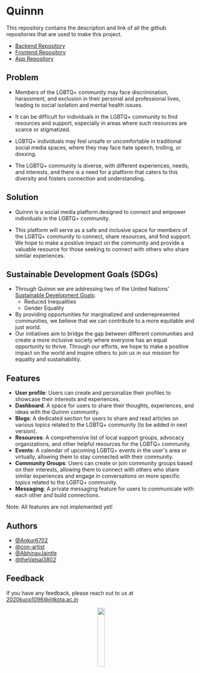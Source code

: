 # Quinnn
This repository contains the description and link of all the github repositories that are used to make this project.
- [Backend Repository](https://github.com/Ankur6702/Quinnn-Backend)
- [Frontend Repository](https://github.com/Ankur6702/Quinnn-Frontend)
- [App Repository](https://github.com/theVatsal3802/Quinnn-App)

## Problem

- Members of the LGBTQ+ community may face discrimination, harassment, and exclusion in their personal and professional lives, leading to social isolation and mental health issues.

- It can be difficult for individuals in the LGBTQ+ community to find resources and support, especially in areas where such resources are scarce or stigmatized.

- LGBTQ+ individuals may feel unsafe or uncomfortable in traditional social media spaces, where they may face hate speech, trolling, or doxxing.

- The LGBTQ+ community is diverse, with different experiences, needs, and interests, and there is a need for a platform that caters to this diversity and fosters connection and understanding.

## Solution
- Quinnn is a social media platform designed to connect and empower individuals in the LGBTQ+ community.

- This platform will serve as a safe and inclusive space for members of the LGBTQ+ community to connect, share resources, and find support. We hope to make a positive impact on the community and provide a valuable resource for those seeking to connect with others who share similar experiences.

## Sustainable Development Goals (SDGs)
- Through Quinnn we are addressing two of the United Nations' [Sustainable Development Goals](https://sdgs.un.org/goals): 
    - Reduced Inequalities
    - Gender Equality 
- By providing opportunities for marginalized and underrepresented communities, we believe that we can contribute to a more equitable and just world. 
- Our initiatives aim to bridge the gap between different communities and create a more inclusive society where everyone has an equal opportunity to thrive. Through our efforts, we hope to make a positive impact on the world and inspire others to join us in our mission for equality and sustainability.

## Features
- **User profile**: Users can create and personalize their profiles to showcase their interests and experiences.
- **Dashboard**: A space for users to share their thoughts, experiences, and ideas with the Quinnn community.
- **Blogs**: A dedicated section for users to share and read articles on various topics related to the LGBTQ+ community (to be added in next version).
- **Resources**: A comprehensive list of local support groups, advocacy organizations, and other helpful resources for the LGBTQ+ community.
- **Events**: A calendar of upcoming LGBTQ+ events in the user's area or virtually, allowing them to stay connected with their community.
- **Community Groups**: Users can create or join community groups based on their interests, allowing them to connect with others who share similar experiences and engage in conversations on more specific topics related to the LGBTQ+ community.
- **Messaging**: A private messaging feature for users to communicate with each other and build connections.

Note: All features are not implemented yet!

## Authors

- [@Ankur6702](https://www.github.com/Ankur6702)
- [@con-artist](https://www.github.com/con-artist)
- [@AbhinavJaintle](https://www.github.com/AbhinavJaintle)
- [@theVatsal3802](https://github.com/theVatsal3802)

## Feedback
If you have any feedback, please reach out to us at 2020kucp1096@iiitkota.ac.in

<div align="center"><img src="https://i.postimg.cc/sDCtHhzY/logo.png" width=20% height=20%></div>
